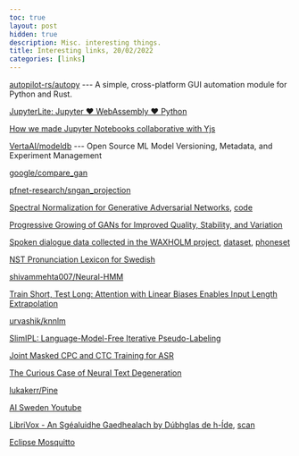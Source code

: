 ```yaml
---
toc: true
layout: post
hidden: true
description: Misc. interesting things.
title: Interesting links, 20/02/2022
categories: [links]
---
```


[autopilot-rs/autopy](https://github.com/autopilot-rs/autopy) --- A simple, cross-platform GUI automation module for Python and Rust.

[JupyterLite: Jupyter ❤️ WebAssembly ❤️ Python](https://blog.jupyter.org/jupyterlite-jupyter-%EF%B8%8F-webassembly-%EF%B8%8F-python-f6e2e41ab3fa)

[How we made Jupyter Notebooks collaborative with Yjs](https://blog.jupyter.org/how-we-made-jupyter-notebooks-collaborative-with-yjs-b8dff6a9d8af)

[VertaAI/modeldb](https://github.com/VertaAI/modeldb) --- Open Source ML Model Versioning, Metadata, and Experiment Management

[google/compare_gan](https://github.com/google/compare_gan)

[pfnet-research/sngan_projection](https://github.com/pfnet-research/sngan_projection)

[Spectral Normalization for Generative Adversarial Networks](https://arxiv.org/abs/1802.05957), [code](https://github.com/christiancosgrove/pytorch-spectral-normalization-gan)

[Progressive Growing of GANs for Improved Quality, Stability, and Variation](https://arxiv.org/abs/1710.10196)

[Spoken dialogue data collected in the WAXHOLM project](https://huggingface.co/datasets/KTH/waxholm/resolve/main/waxqpsr5.pdf),
[dataset](https://huggingface.co/datasets/KTH/waxholm),
[phoneset](https://huggingface.co/datasets/KTH/waxholm/resolve/main/sampa_latex_se.pdf)

[NST Pronunciation Lexicon for Swedish](https://www.nb.no/sprakbanken/en/resource-catalogue/oai-nb-no-sbr-22/)

[shivammehta007/Neural-HMM](https://github.com/shivammehta007/Neural-HMM)

[Train Short, Test Long: Attention with Linear Biases Enables Input Length Extrapolation](https://openreview.net/forum?id=R8sQPpGCv0)

[urvashik/knnlm](https://github.com/urvashik/knnlm)

[SlimIPL: Language-Model-Free Iterative Pseudo-Labeling](https://arxiv.org/abs/2010.11524)

[Joint Masked CPC and CTC Training for ASR](https://arxiv.org/abs/2011.00093)

[The Curious Case of Neural Text Degeneration](https://arxiv.org/abs/1904.09751)

[lukakerr/Pine](https://github.com/lukakerr/Pine)

[AI Sweden Youtube](https://www.youtube.com/channel/UC9tI59qEGKS_v1PMfWyGY1Q)

[LibriVox - An Sgéaluidhe Gaedhealach by Dúbhglas de h-Íde](https://forum.librivox.org/viewtopic.php?f=12&t=90457&sid=47d968a279b1aa28a22014bf8839e206),
[scan](https://archive.org/details/ansgealuidhegae00hydegoog/)

[Eclipse Mosquitto](https://mosquitto.org/)
